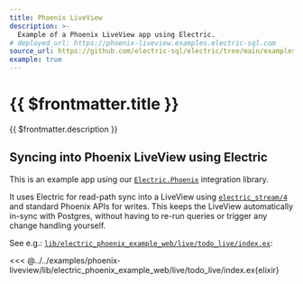 ```yaml
---
title: Phoenix LiveView
description: >-
  Example of a Phoenix LiveView app using Electric.
# deployed_url: https://phoenix-liveview.examples.electric-sql.com
source_url: https://github.com/electric-sql/electric/tree/main/examples/phoenix-liveview
example: true
---
```


# {{ $frontmatter.title }}

{{ $frontmatter.description }}

<DemoCTAs :demo="$frontmatter" />

## Syncing into Phoenix LiveView using Electric

This is an example app using our [`Electric.Phoenix`](/docs/integrations/phoenix) integration library.

It uses Electric for read-path sync into a LiveView using [`electric_stream/4`](https://hexdocs.pm/electric_phoenix/Electric.Phoenix.LiveView.html#electric_stream/4) and standard Phoenix APIs for writes. This keeps the LiveView automatically in-sync with Postgres, without having to re-run queries or trigger any change handling yourself.

See e.g.: [`lib/electric_phoenix_example_web/live/todo_live/index.ex`](https://github.com/electric-sql/electric/blog/main/examples/phoenix-liveview/lib/electric_phoenix_example_web/live/todo_live/index.ex):

<<< @../../examples/phoenix-liveview/lib/electric_phoenix_example_web/live/todo_live/index.ex{elixir}

<DemoCTAs :demo="$frontmatter" />
